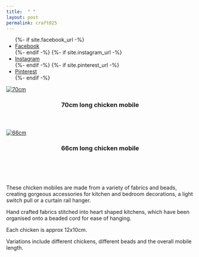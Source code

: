 ```yaml
---
title:  " "
layout: post
permalink: craft025
---
```


<ul class="icons">
		{%- if site.facebook_url -%}
		<li><a href="{{- site.facebook_url -}}" target="_blank" class="icon-b fa-facebook-f"><span class="label">Facebook</span></a></li>
		{%- endif -%}
		{%- if site.instagram_url -%}
		<li><a href="{{- site.instagram_url -}}" target="_blank" class="icon-b fa-instagram"><span class="label">Instagram</span></a></li>
		{%- endif -%}
		{%- if site.pinterest_url -%}
		<li><a href="{{- site.pinterest_url -}}" target="_blank" class="icon-b fa-pinterest"><span class="label">Pinterest</span></a></li>
		{%- endif -%}
	  </ul>


<!-- Table -->

  <div class="row">
    <div class="4u 12u$(mobile)">
      <div class="item">
        <a class="image fit" href="https://www.etsy.com/uk/listing/711815306/chicken-mobiles?ref=shop_home_active_1&frs=1" target="_blank"><img src="{{ 'assets/images/craft025/craft025.JPG' | relative_url }}" alt="70cm" /></a>
        <header>
          <h3>70cm long chicken mobile</h3>
        </header>
      </div>
      <div class="item">
        <a href="https://www.etsy.com/uk/listing/711815306/chicken-mobiles?ref=shop_home_active_1&frs=1" target="_blank" class="image fit"><img src="{{ 'assets/images/craft026/craft026.JPG' | relative_url }}" alt="66cm" /></a>
        <header>
          <h3>66cm long chicken mobile</h3>
        </header>
      </div>
    </div>
  </div>


<br>
<p>These chicken mobiles are made from a variety of fabrics and beads, creating gorgeous accessories for kitchen and bedroom decorations, a light switch pull or a curtain rail hanger.

Hand crafted fabrics stitched into heart shaped kitchens, which have been organised onto a beaded cord for ease of hanging.

Each chicken is approx 12x10cm.

Variations include different chickens, different beads and the overall mobile length.<br>
